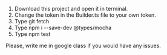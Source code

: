 1. Download this project and open it in terminal.
2. Change the token in the Builder.ts file to your own token.
3. Type git fetch
4. Type npm i --save-dev @types/mocha
5. Type npm test

Please, write me in google class if you would have any issues.

